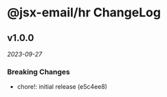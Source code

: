 # @jsx-email/hr ChangeLog

## v1.0.0

_2023-09-27_

### Breaking Changes

- chore!: initial release (e5c4ee8)